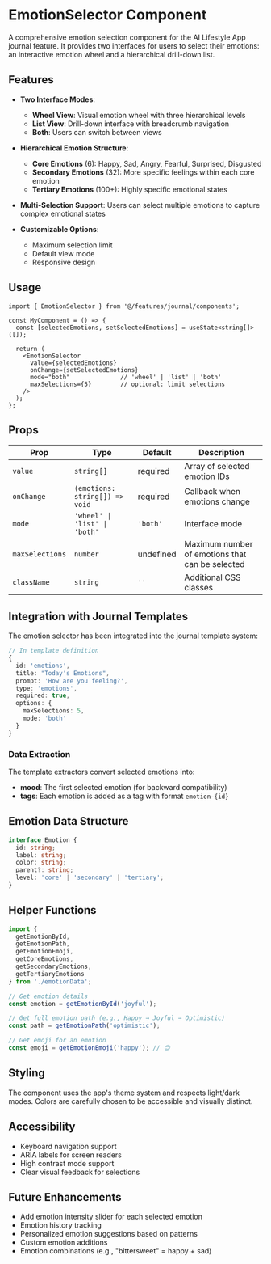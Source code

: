# EmotionSelector Component

A comprehensive emotion selection component for the AI Lifestyle App journal feature. It provides two interfaces for users to select their emotions: an interactive emotion wheel and a hierarchical drill-down list.

## Features

- **Two Interface Modes**: 
  - **Wheel View**: Visual emotion wheel with three hierarchical levels
  - **List View**: Drill-down interface with breadcrumb navigation
  - **Both**: Users can switch between views

- **Hierarchical Emotion Structure**:
  - **Core Emotions** (6): Happy, Sad, Angry, Fearful, Surprised, Disgusted
  - **Secondary Emotions** (32): More specific feelings within each core emotion
  - **Tertiary Emotions** (100+): Highly specific emotional states

- **Multi-Selection Support**: Users can select multiple emotions to capture complex emotional states

- **Customizable Options**:
  - Maximum selection limit
  - Default view mode
  - Responsive design

## Usage

```tsx
import { EmotionSelector } from '@/features/journal/components';

const MyComponent = () => {
  const [selectedEmotions, setSelectedEmotions] = useState<string[]>([]);
  
  return (
    <EmotionSelector
      value={selectedEmotions}
      onChange={setSelectedEmotions}
      mode="both"              // 'wheel' | 'list' | 'both'
      maxSelections={5}        // optional: limit selections
    />
  );
};
```

## Props

| Prop | Type | Default | Description |
|------|------|---------|-------------|
| `value` | `string[]` | required | Array of selected emotion IDs |
| `onChange` | `(emotions: string[]) => void` | required | Callback when emotions change |
| `mode` | `'wheel' \| 'list' \| 'both'` | `'both'` | Interface mode |
| `maxSelections` | `number` | undefined | Maximum number of emotions that can be selected |
| `className` | `string` | `''` | Additional CSS classes |

## Integration with Journal Templates

The emotion selector has been integrated into the journal template system:

```typescript
// In template definition
{
  id: 'emotions',
  title: "Today's Emotions",
  prompt: 'How are you feeling?',
  type: 'emotions',
  required: true,
  options: {
    maxSelections: 5,
    mode: 'both'
  }
}
```

### Data Extraction

The template extractors convert selected emotions into:
- **mood**: The first selected emotion (for backward compatibility)
- **tags**: Each emotion is added as a tag with format `emotion-{id}`

## Emotion Data Structure

```typescript
interface Emotion {
  id: string;
  label: string;
  color: string;
  parent?: string;
  level: 'core' | 'secondary' | 'tertiary';
}
```

## Helper Functions

```typescript
import { 
  getEmotionById,
  getEmotionPath,
  getEmotionEmoji,
  getCoreEmotions,
  getSecondaryEmotions,
  getTertiaryEmotions 
} from './emotionData';

// Get emotion details
const emotion = getEmotionById('joyful');

// Get full emotion path (e.g., Happy → Joyful → Optimistic)
const path = getEmotionPath('optimistic');

// Get emoji for an emotion
const emoji = getEmotionEmoji('happy'); // 😊
```

## Styling

The component uses the app's theme system and respects light/dark modes. Colors are carefully chosen to be accessible and visually distinct.

## Accessibility

- Keyboard navigation support
- ARIA labels for screen readers
- High contrast mode support
- Clear visual feedback for selections

## Future Enhancements

- Add emotion intensity slider for each selected emotion
- Emotion history tracking
- Personalized emotion suggestions based on patterns
- Custom emotion additions
- Emotion combinations (e.g., "bittersweet" = happy + sad)